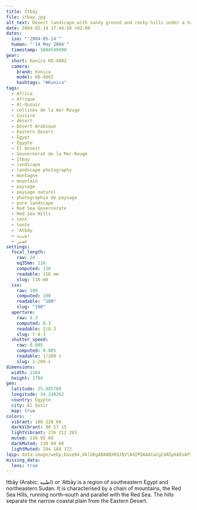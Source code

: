 ```yaml
---
title: Itbāy
file: itbay.jpg
alt_text: Desert landscape with sandy ground and rocky hills under a hazy sky.
date: 2004-05-14 17:44:58 +02:00
dates:
  iso: "'2004-05-14'"
  human: "'14 May 2004'"
  timestamp: 1084549498
gear:
  short: Konica KD-400Z
  camera:
    brand: Konica
    model: KD-400Z
    hashtags: "#Konica"
tags:
  - Africa
  - Afrique
  - Al-Qusair
  - collines de la mer Rouge
  - Cossire
  - désert
  - Désert Arabique
  - Eastern Desert
  - Egypt
  - Égypte
  - El Qoseir
  - Gouvernorat de la Mer-Rouge
  - Itbay
  - landscape
  - landscape photography
  - montagne
  - mountain
  - paysage
  - paysage naturel
  - photographie de paysage
  - pure landscape
  - Red Sea Governorate
  - Red Sea Hills
  - tent
  - tente
  - ʿAtbāy
  - اطبيه
  - قصير‎
settings:
  focal_length:
    raw: 24
    eq35mm: 116
    computed: 116
    readable: 116 mm
    slug: 116-mm
  iso:
    raw: 100
    computed: 100
    readable: "100"
    slug: "100"
  aperture:
    raw: 8.3
    computed: 8.3
    readable: ƒ/8.3
    slug: f-8-3
  shutter_speed:
    raw: 0.005
    computed: 0.005
    readable: 1/200 s
    slug: 1-200-s
dimensions:
  width: 2304
  height: 1704
geo:
  latitude: 25.885789
  longitude: 34.248262
  country: Égypte
  city: Al Qusir
  map: true
colors:
  vibrant: 180 120 60
  darkVibrant: 98 57 15
  lightVibrant: 236 212 203
  muted: 136 95 68
  darkMuted: 130 89 60
  lightMuted: 204 188 172
lqip: data:image/webp;base64,UklGRgABAABXRUJQVlA4IPQAAACwCgCdASpkAEoAP3GuyFo0uLIlLNgLaxAuCWcA0YNT2lebGXP7tLpqHawvhE8iOCjwMXugggc2najAUCh8ONslQ1T5QAHf7YF09ysVlEcyf3SAKB9eUIdj3oMqdOMAAP7juwedruNz8uDuKgVVIJS/PGgNAiAJM7LaFuJJ2O/qwqGAvTI6wvxaExwJkipzCUTe0GZan6+4/7lH8lm1n2zUIkni3u1i4WN3ZVfB007bQml0DnhsNV3q9qV9mQULJaPWmEF+rOYXBZ7pAYRYJL0go0sPF5eaWVTEC42TsHeC1CNTB8m3sy7go7PI+EEunqIoAAAA
missing_data:
  lens: true
---
```


Itbāy (Arabic: اطبيه‎) or ʿAtbāy is a region of southeastern Egypt and northeastern Sudan. It is characterised by a chain of mountains, the Red Sea Hills, running north–south and parallel with the Red Sea. The hills separate the narrow coastal plain from the Eastern Desert.
